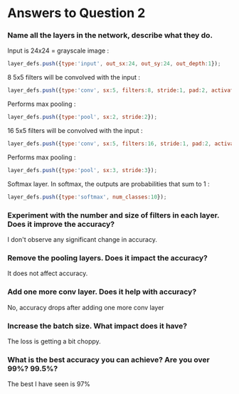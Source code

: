 #  Answers to Question 2

### Name all the layers in the network, describe what they do.

Input is 24x24 = grayscale image :
```javascript
layer_defs.push({type:'input', out_sx:24, out_sy:24, out_depth:1});
```

8 5x5 filters will be convolved with the input :
```javascript
layer_defs.push({type:'conv', sx:5, filters:8, stride:1, pad:2, activation:'relu'});
```

Performs max pooling :
```javascript
layer_defs.push({type:'pool', sx:2, stride:2});
```

16 5x5 filters will be convolved with the input :
```javascript
layer_defs.push({type:'conv', sx:5, filters:16, stride:1, pad:2, activation:'relu'});
```

Performs max pooling :
```javascript
layer_defs.push({type:'pool', sx:3, stride:3});
```

Softmax layer. In softmax, the outputs are probabilities that sum to 1 :
```javascript
layer_defs.push({type:'softmax', num_classes:10});
```

### Experiment with the number and size of filters in each layer. Does it improve the accuracy?
I don't observe any significant change in accuracy.

### Remove the pooling layers. Does it impact the accuracy?
It does not affect accuracy.

### Add one more conv layer. Does it help with accuracy?
No, accuracy drops after adding one more conv layer

### Increase the batch size. What impact does it have?
The loss is getting a bit choppy.

### What is the best accuracy you can achieve? Are you over 99%? 99.5%?
The best I have seen is 97%

